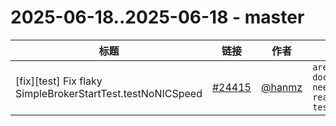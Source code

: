 # 2025-06-18..2025-06-18 - master
| 标题 | 链接 | 作者 | 标签 |
| - | :--: | :--: | - |
| [fix][test] Fix flaky SimpleBrokerStartTest.testNoNICSpeed | [#24415](https://github.com/apache/pulsar/pull/24415) | [@hanmz](https://github.com/hanmz) | `area/test` `doc-not-needed` `ready-to-test`  | 
